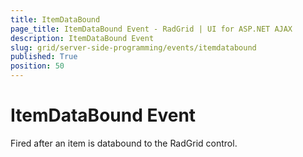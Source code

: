 ```yaml
---
title: ItemDataBound
page_title: ItemDataBound Event - RadGrid | UI for ASP.NET AJAX
description: ItemDataBound Event
slug: grid/server-side-programming/events/itemdatabound
published: True
position: 50
---
```


# ItemDataBound Event

Fired after an item is databound to the RadGrid control.

